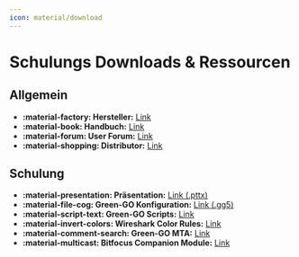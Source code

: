 ```yaml
---
icon: material/download
---
```

# Schulungs Downloads & Ressourcen

## Allgemein

- **:material-factory: Hersteller:** [Link](https://greengodigital.com/)
- **:material-book: Handbuch:** [Link](https://manual.greengoconnect.com/en/)
- **:material-forum: User Forum:** [Link](https://greengoconnect.com/)
- **:material-shopping: Distributor:** [Link](https://castinfo.de)

## Schulung

- **:material-presentation: Präsentation:** [Link (.pttx)](../assets/files/Green-GO%20v5.pptx)
- **:material-file-cog: Green-GO Konfiguration:** [Link (.gg5)](../assets/files/School%20Resources.gg5)
- **:material-script-text: Green-GO Scripts:** [Link](https://github.com/ELClighting/green-go-scripts)
- **:material-invert-colors: Wireshark Color Rules:** [Link](../assets/files/Green-GO_ColoringRules)
- **:material-comment-search: Green-GO MTA:** [Link](https://github.com/lampensau/ggo-mta)
- **:material-multicast: Bitfocus Companion Module:** [Link](https://github.com/bitfocus/companion-module-greengo-intercom)